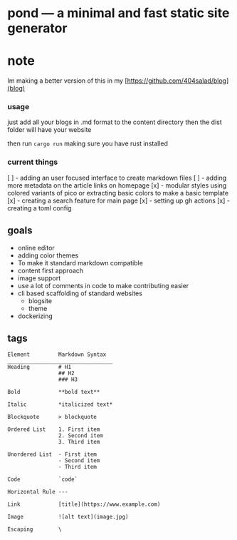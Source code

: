 pond — a minimal and fast static site generator
===
# note

Im making a better version of this in my [https://github.com/404salad/blog](blog)

### usage 
just add all your blogs in .md format to the content directory then the dist folder will have your website

then run `cargo run` making sure you have rust installed 

### current things
[ ] - adding an user focused interface to create markdown files 
[ ] - adding more metadata on the article links on homepage
[x] - modular styles using colored variants of pico or extracting basic colors to make a basic template 
[x] - creating a search feature for main page 
[x] - setting up gh actions 
[x] - creating a toml config

## goals
- online editor
- adding color themes
- To make it standard markdown compatible
- content first approach
- image support
- use a lot of comments in code to make contributing easier
- cli based scaffolding of standard websites
    - blogsite
    - theme
- dockerizing

## tags 
```
Element         Markdown Syntax
_________________________________
Heading         # H1
                ## H2
                ### H3

Bold            **bold text**

Italic          *italicized text*

Blockquote      > blockquote

Ordered List    1. First item
                2. Second item
                3. Third item

Unordered List 	- First item
                - Second item
                - Third item

Code 	        `code`

Horizontal Rule	---

Link 	        [title](https://www.example.com)

Image 	        ![alt text](image.jpg)

Escaping        \
```
